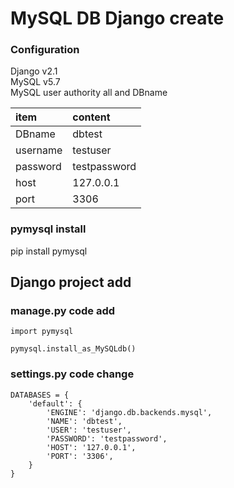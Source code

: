 # MySQL DB Django create

### Configuration
Django v2.1  
MySQL v5.7  
MySQL user authority all and DBname

| item           |  content       |
| :------------- | :------------- |
| DBname         | dbtest         |
| username       | testuser       |
| password       | testpassword   |
| host           | 127.0.0.1      |
| port           | 3306           |

### pymysql install
pip install pymysql

## Django project add

### manage.py code add
```
import pymysql

pymysql.install_as_MySQLdb()

```

### settings.py code change

```
DATABASES = {
    'default': {
        'ENGINE': 'django.db.backends.mysql',
        'NAME': 'dbtest',
        'USER': 'testuser',
        'PASSWORD': 'testpassword',
        'HOST': '127.0.0.1',
        'PORT': '3306',
    }
}
```
